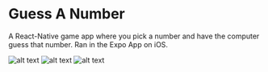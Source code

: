 # Guess A Number

A React-Native game app where you pick a number and have the computer guess that number.
Ran in the Expo App on iOS.

![alt text](assets/git-readme/guss-a-number-1.jpg 'Guess A Number Game Start')
![alt text](assets/git-readme/guss-a-number-2.jpg 'Guide the computer to the right number!')
![alt text](assets/git-readme/guss-a-number-3.jpg 'Game Over!')
